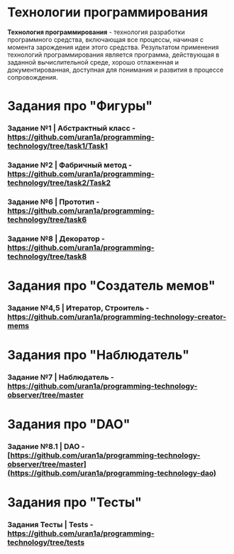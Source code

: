 # Технологии программирования

**Технология программирования** - технология разработки программного средства, включающая все процессы, начиная с момента зарождения идеи этого средства.
Результатом применения технологий программирования является программа, действующая в заданной вычислительной среде, хорошо отлаженная и документированная, доступная для понимания и развития в процессе сопровождения.

# Задания про "Фигуры"
### Задание №1 | Абстрактный класс - https://github.com/uran1a/programming-technology/tree/task1/Task1
### Задание №2 | Фабричный метод - https://github.com/uran1a/programming-technology/tree/task2/Task2
### Задание №6 | Прототип - https://github.com/uran1a/programming-technology/tree/task6
### Задание №8 | Декоратор - https://github.com/uran1a/programming-technology/tree/task8

# Задания про "Создатель мемов"
### Задание №4,5 | Итератор, Строитель - https://github.com/uran1a/programming-technology-creator-mems

# Задания про "Наблюдатель"
### Задание №7 | Наблюдатель - https://github.com/uran1a/programming-technology-observer/tree/master

# Задания про "DAO"
### Задание №8.1 | DAO - [https://github.com/uran1a/programming-technology-observer/tree/master](https://github.com/uran1a/programming-technology-dao)

# Задания про "Тесты"
### Задания Тесты | Tests - https://github.com/uran1a/programming-technology/tree/tests
